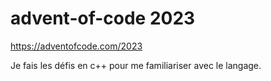 # advent-of-code 2023

https://adventofcode.com/2023

Je fais les défis en c++ pour me familiariser avec le langage.
